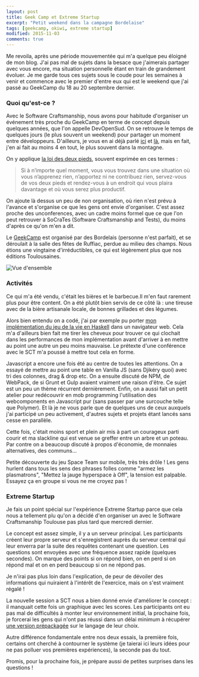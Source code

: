 ```yaml
---
layout: post
title: Geek Camp et Extreme Startup
excerpt: "Petit weekend dans la campagne Bordelaise"
tags: [geekcamp, okiwi, extreme startup]
modified: 2015-11-03
comments: true
---
```


Me revoila, après une période mouvementée qui m'a quelque peu éloigné de mon blog.
J'ai pas mal de sujets dans la besace que j'aimerais partager avec vous encore, ma situation personnelle étant en train de grandement évoluer. Je me garde tous ces sujets sous le coude pour les semaines à venir et commence avec le premier d'entre eux qui est le weekend que j'ai passé au GeekCamp du 18 au 20 septembre dernier.


### Quoi qu'est-ce ?

Avec le Software Craftsmanship, nous avons pour habitude d'organiser un événement très proche du GeekCamp en terme de concept depuis quelques années, que l'on appelle DevOpenSud. On se retrouve le temps de quelques jours (le plus souvent un weekend) pour partager un moment entre développeurs. D'ailleurs, je vous en ai déjà parlé [ici](http://www.enveille.info/devopensud/) et [là](http://www.enveille.info/interviews/), mais en fait, j'en ai fait au moins 4 en tout, le plus souvent dans la montagne.

On y applique [la loi des deux pieds](http://www.alievo.com/la-loi-des-deux-pieds/), souvent exprimée en ces termes :

> Si à n’importe quel moment, vous vous trouvez dans une situation où vous n’apprenez rien, n’apportez ni ne contribuez rien, servez-vous de vos deux pieds et rendez-vous à un endroit qui vous plaira davantage et où vous serez plus productif.

On ajoute là dessus un peu de non organisation, où rien n'est prévu à l'avance et s'organise ce que les gens ont envie d'organiser. C'est assez proche des unconferences, avec un cadre moins formel que ce que l'on peut retrouver à SoCraTes (Software Craftsmanship and Tests), du moins d'après ce qu'on m'en a dit.

Le [GeekCamp](http://okiwi.org/geek-camp) est organisé par des Bordelais (personne n'est parfait), et se déroulait à la salle des fêtes de Ruffiac, perdue au milieu des champs.
Nous étions une vingtaine d'irréductibles, ce qui est légèrement plus que nos éditions Toulousaines.

![Vue d'ensemble]({{site.url}}/images/geekcamp.jpg) 

### Activités

Ce qui m'a été vendu, c'était les bières et le barbecue.Il m'en faut rarement plus pour être content. On a été plutôt bien servis de ce côté là : une tireuse avec de la bière artisanale locale, de bonnes grillades et des légumes.

Alors bien entendu on a codé, j'ai par exemple pu porter [mon implémentation du jeu de la vie en Haskell](https://github.com/vferries/haskell-gol) dans un navigateur web. Cela m'a d'ailleurs bien fait me tirer les cheveux pour trouver ce qui clochait dans les performances de mon implémentation avant d'arriver à en mettre au point une autre un peu moins mauvaise. Le prétexte d'une conférence avec le SCT m'a poussé à mettre tout cela en forme.

Javascript a encore une fois été au centre de toutes les attentions. On a essayé de mettre au point une table en Vanilla JS (sans Djikéry quoi) avec tri des colonnes, drag & drop etc. On a ensuite discuté de NPM, de WebPack, de si Grunt et Gulp avaient vraiment une raison d'être. Ce sujet est un peu un thème récurrent dernièrement. Enfin, on a aussi fait un petit atelier pour redécouvrir en mob programming l'utilisation des webcomponents en Javascript pur (sans passer par une surcouche telle que Polymer). Et là je ne vous parle que de quelques uns de ceux auxquels j'ai participé un peu activement, d'autres sujets et projets étant lancés sans cesse en parallèle.

Cette fois, c'était moins sport et plein air mis à part un courageux parti courir et ma slackline qui est venue se greffer entre un arbre et un poteau. Par contre on a beaucoup discuté à propos d'économie, de monnaies alternatives, des communs...

Petite découverte du jeu Space Team sur mobile, très très drôle ! Les gens hurlent dans tous les sens des phrases folles comme "armez les plasmatrons", "Mettez la jauge hyperspace à Off", la tension est palpable. Essayez ça en groupe si vous ne me croyez pas !

### Extreme Startup

Je fais un point spécial sur l'expérience Extreme Startup parce que cela nous a tellement plu qu'on a décidé d'en organiser un avec le Software Craftsmanship Toulouse pas plus tard que mercredi dernier.

Le concept est assez simple, il y a un serveur principal. Les participants créent leur propre serveur et s'enregistrent auprès du serveur central qui leur enverra par la suite des requêtes contenant une question. Les questions sont envoyées avec une fréquence assez rapide (quelques secondes). On marque des points si on répond bien, on en perd si on répond mal et on en perd beaucoup si on ne répond pas.

Je n'irai pas plus loin dans l'explication, de peur de dévoiler des informations qui nuiraient à l'intérêt de l'exercice, mais on s'est vraiment régalé !

La nouvelle session a SCT nous a bien donné envie d'améliorer le concept : il manquait cette fois un graphique avec les scores. Les participants ont eu pas mal de difficultés à monter leur environnement initial, la prochaine fois, je forcerai les gens qui n'ont pas réussi dans un délai minimum à récupérer [une version prépackagée](https://github.com/steria/extreme_startup_servers) sur le langage de leur choix.

Autre différence fondamentale entre nos deux essais, la première fois, certains ont cherché à contourner le système (je taierai ici leurs idées pour ne pas polluer vos premières expériences), la seconde pas du tout.

Promis, pour la prochaine fois, je prépare aussi de petites surprises dans les questions !